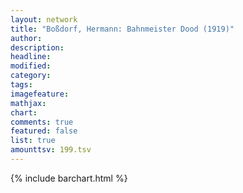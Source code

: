 ```yaml
---
layout: network
title: "Boßdorf, Hermann: Bahnmeister Dood (1919)"
author:
description:
headline:
modified:
category:
tags:
imagefeature: 
mathjax: 
chart: 
comments: true
featured: false
list: true
amounttsv: 199.tsv
---
```

{% include barchart.html %}
